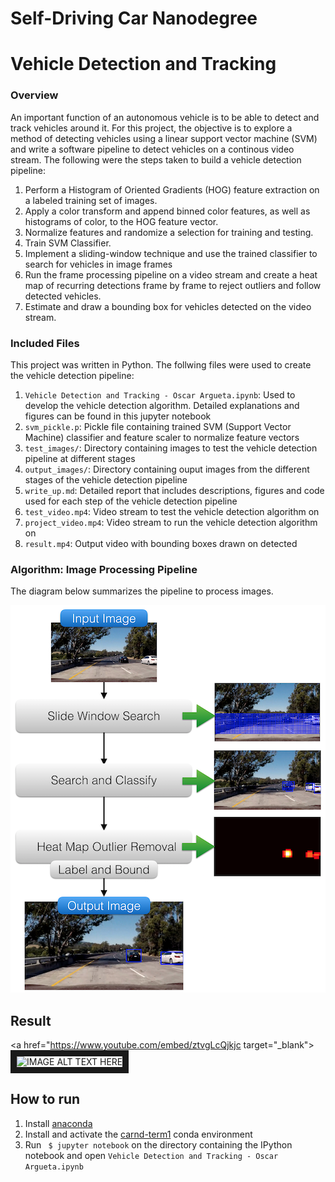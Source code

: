# Self-Driving Car Nanodegree
# Vehicle Detection and Tracking

### Overview
An important function of an autonomous vehicle is to be able to detect and track vehicles around it. For this
project, the objective is to explore a method of detecting vehicles using a linear support vector machine (SVM) and
write a software pipeline to detect vehicles on a continous video stream. The following were the steps taken to build a vehicle detection pipeline:

1. Perform a Histogram of Oriented Gradients (HOG) feature extraction on a labeled training set of images.
2. Apply a color transform and append binned color features, as well as histograms of color, to the HOG feature vector. 
3. Normalize features and randomize a selection for training and testing.
4. Train SVM Classifier.
5. Implement a sliding-window technique and use the trained classifier to search for vehicles in image frames
6. Run the frame processing pipeline on a video stream and create a heat map of recurring detections frame by frame to reject outliers and follow detected vehicles.
7. Estimate and draw a bounding box for vehicles detected on the video stream. 

### Included Files

This project was written in Python. The follwing files were used to create the vehicle detection pipeline:

1. `Vehicle Detection and Tracking - Oscar Argueta.ipynb`: Used to develop the vehicle detection algorithm. Detailed explanations and figures can be found in this jupyter notebook
2. `svm_pickle.p`: Pickle file containing trained SVM (Support Vector Machine) classifier and feature scaler to normalize feature vectors
3. `test_images/`: Directory containing images to test the vehicle detection pipeline at different stages
4. `output_images/`: Directory containing ouput images from the different stages of the vehicle detection pipeline
5. `write_up.md`: Detailed report that includes descriptions, figures and code used for each step of the vehicle detection pipeline
6. `test_video.mp4`: Video stream to test the vehicle detection algorithm on
6. `project_video.mp4`: Video stream to run the vehicle detection algorithm on
7. `result.mp4`: Output video with bounding boxes drawn on detected 


### Algorithm: Image Processing Pipeline

The diagram below summarizes the pipeline to process images.

<img src="output_images/algo_diagram.png">

## Result

<a href="https://www.youtube.com/embed/ztvgLcQjkjc target="_blank"><img src="http://img.youtube.com/vi/ztvgLcQjkjc/0.jpg" 
alt="IMAGE ALT TEXT HERE" width="480" height="360" border="10" /></a>


## How to run

1. Install [anaconda](https://www.continuum.io/downloads)
2. Install and activate the [carnd-term1](https://github.com/udacity/CarND-Term1-Starter-Kit) conda environment
4. Run ` $ jupyter notebook` on the directory containing the IPython notebook and open `Vehicle Detection and Tracking - Oscar Argueta.ipynb`
